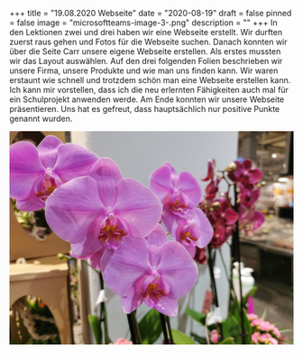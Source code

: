 +++
title = "19.08.2020 Webseite"
date = "2020-08-19"
draft = false
pinned = false
image = "microsoftteams-image-3-.png"
description = ""
+++
In den Lektionen zwei und drei haben wir eine Webseite erstellt. Wir durften zuerst raus gehen und Fotos für die Webseite suchen. Danach konnten wir über die Seite Carr unsere eigene Webseite erstellen. Als erstes mussten wir das Layout auswählen. Auf den drei folgenden Folien beschrieben wir unsere Firma, unsere Produkte und wie man uns finden kann. Wir waren erstaunt wie schnell und trotzdem schön man eine Webseite erstellen kann. Ich kann mir vorstellen, dass ich die neu erlernten Fähigkeiten auch mal für ein Schulprojekt anwenden werde. Am Ende konnten wir unsere Webseite präsentieren. Uns hat es gefreut, dass hauptsächlich nur positive Punkte genannt wurden. 

![](microsoftteams-image-3-.png)